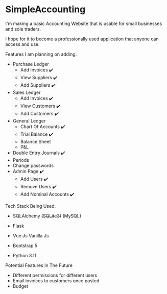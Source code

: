 # SimpleAccounting

I'm making a basic Accounting Website that is usable for small businesses and sole traders.

I hope for it to become a professionally used application that anyone can access and use.

Features I am planning on adding:
- Purchase Ledger
    - Add Invoices ✔️
    - View Suppliers ✔️
    - Add Suppliers ✔️
- Sales Ledger
    - Add Invoices ✔️
    - View Customers ✔️
    - Add Customers ✔️
- General Ledger
    - Chart Of Accounts ✔️
    - Trial Balance ✔️
    - Balance Sheet
    - P&L
- Double Entry Journals ✔️
- Periods
- Change passwords
- Admin Page ✔️
    - Add Users ✔️
    - Remove Users ✔️
    - Add Nominal Accounts ✔️


Tech Stack Being Used:
- SQLAlchemy  <strike>(SQLite3)</strike>   (MySQL) 
- Flask

-  <strike>Vue.Js</strike>   Vanilla.Js

- Bootstrap 5
- Python 3.11

Potential Features In The Future
- Different permissions for different users
- Email invoices to customers once posted
- Budget

